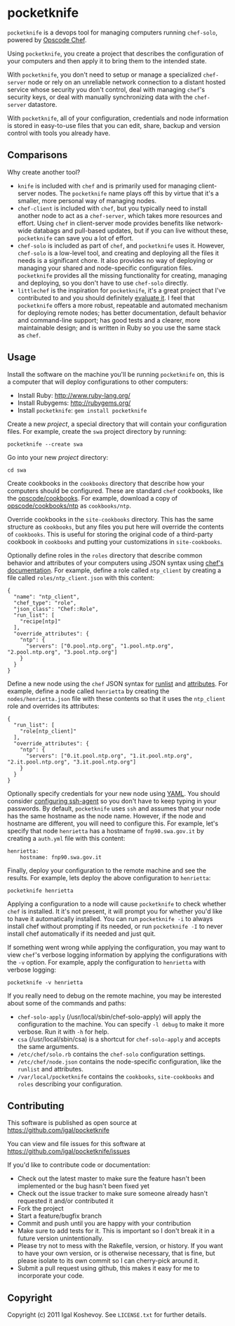 pocketknife
===========

`pocketknife` is a devops tool for managing computers running `chef-solo`, powered by [Opscode Chef](http://www.opscode.com/chef/).

Using `pocketknife`, you create a project that describes the configuration of your computers and then apply it to bring them to the intended state.

With `pocketknife`, you don't need to setup or manage a specialized `chef-server` node or rely on an unreliable network connection to a distant hosted service whose security you don't control, deal with managing `chef`'s security keys, or deal with manually synchronizing data with the `chef-server` datastore.

With `pocketknife`, all of your configuration, credentials and node information is stored in easy-to-use files that you can edit, share, backup and version control with tools you already have.

Comparisons
-----------

Why create another tool?

* `knife` is included with `chef` and is primarily used for managing client-server nodes. The `pocketknife` name plays off this by virtue that it's a smaller, more personal way of managing nodes.
* `chef-client` is included with `chef`, but you typically need to install another node to act as a `chef-server`, which takes more resources and effort. Using `chef` in client-server mode provides benefits like network-wide databags and pull-based updates, but if you can live without these, `pocketknife` can save you a lot of effort.
* `chef-solo` is included as part of `chef`, and `pocketknife` uses it. However, `chef-solo` is a low-level tool, and creating and deploying all the files it needs is a significant chore. It also provides no way of deploying or managing your shared and node-specific configuration files. `pocketknife` provides all the missing functionality for creating, managing and deploying, so you don't have to use `chef-solo` directly.
* `littlechef` is the inspiration for `pocketknife`, it's a great project that I've contributed to and you should definitely [evaluate it](https://github.com/tobami/littlechef). I feel that `pocketknife` offers a more robust, repeatable and automated mechanism for deploying remote nodes; has better documentation, default behavior and command-line support; has good tests and a clearer, more maintainable design; and is written in Ruby so you use the same stack as `chef`.

Usage
-----

Install the software on the machine you'll be running `pocketknife` on, this is a computer that will deploy configurations to other computers:

* Install Ruby: http://www.ruby-lang.org/
* Install Rubygems: http://rubygems.org/
* Install `pocketknife`: `gem install pocketknife`

Create a new *project*, a special directory that will contain your configuration files. For example, create the `swa` project directory by running:

    pocketknife --create swa

Go into your new *project* directory:

    cd swa

Create cookbooks in the `cookbooks` directory that describe how your computers should be configured. These are standard `chef` cookbooks, like the [opscode/cookbooks](https://github.com/opscode/cookbooks). For example, download a copy of [opscode/cookbooks/ntp](https://github.com/opscode/cookbooks/tree/master/ntp) as `cookbooks/ntp`.

Override cookbooks in the `site-cookbooks` directory. This has the same structure as `cookbooks`, but any files you put here will override the contents of `cookbooks`. This is useful for storing the original code of a third-party cookbook in `cookbooks` and putting your customizations in `site-cookbooks`.

Optionally define roles in the `roles` directory that describe common behavior and attributes of your computers using JSON syntax using [chef's documentation](http://wiki.opscode.com/display/chef/Roles#Roles-AsJSON). For example, define a role called `ntp_client` by creating a file called `roles/ntp_client.json` with this content:

    {
      "name": "ntp_client",
      "chef_type": "role",
      "json_class": "Chef::Role",
      "run_list": [
        "recipe[ntp]"
      ],
      "override_attributes": {
        "ntp": {
          "servers": ["0.pool.ntp.org", "1.pool.ntp.org", "2.pool.ntp.org", "3.pool.ntp.org"]
        }
      }
    }

Define a new node using the `chef` JSON syntax for [runlist](http://wiki.opscode.com/display/chef/Setting+the+run_list+in+JSON+during+run+time) and [attributes](http://wiki.opscode.com/display/chef/Attributes). For example, define a node called `henrietta` by creating the `nodes/henrietta.json` file with these contents so that it uses the `ntp_client` role and overrides its attributes:

    {
      "run_list": [
        "role[ntp_client]"
      ],
      "override_attributes": {
        "ntp": {
          "servers": ["0.it.pool.ntp.org", "1.it.pool.ntp.org", "2.it.pool.ntp.org", "3.it.pool.ntp.org"]
        }
      }
    }

Optionally specify credentials for your new node using [YAML](http://www.yaml.org/start.html). You should consider [configuring ssh-agent](http://mah.everybody.org/docs/ssh) so you don't have to keep typing in your passwords. By default, `pocketknife` uses `ssh` and assumes that your node has the same hostname as the node name. However, if the node and hostname are different, you will need to configure this. For example, let's specify that node `henrietta` has a hostname of `fnp90.swa.gov.it` by creating a `auth.yml` file with this content:

    henrietta:
        hostname: fnp90.swa.gov.it


Finally, deploy your configuration to the remote machine and see the results. For example, lets deploy the above configuration to `henrietta`:

    pocketknife henrietta

Applying a configuration to a node will cause `pocketknife` to check whether `chef` is installed. It it's not present, it will prompt you for whether you'd like to have it automatically installed. You can run `pocketknife -i` to always install chef without prompting if its needed, or run `pocketknife -I` to never install chef automatically if its needed and just quit.

If something went wrong while applying the configuration, you may want to view `chef`'s verbose logging information by applying the configurations with the `-v` option. For example, apply the configuration to `henrietta` with verbose logging:

    pocketknife -v henrietta

If you really need to debug on the remote machine, you may be interested about some of the commands and paths:

* `chef-solo-apply` (/usr/local/sbin/chef-solo-apply) will apply the configuration to the machine. You can specify `-l debug` to make it more verbose. Run it with `-h` for help.
* `csa` (/usr/local/sbin/csa) is a shortcut for `chef-solo-apply` and accepts the same arguments.
* `/etc/chef/solo.rb` contains the `chef-solo` configuration settings.
* `/etc/chef/node.json` contains the node-specific configuration, like the `runlist` and attributes.
* `/var/local/pocketknife` contains the `cookbooks`, `site-cookbooks` and `roles` describing your configuration.

Contributing
------------

This software is published as open source at https://github.com/igal/pocketknife

You can view and file issues for this software at https://github.com/igal/pocketknife/issues

If you'd like to contribute code or documentation:

* Check out the latest master to make sure the feature hasn't been implemented or the bug hasn't been fixed yet
* Check out the issue tracker to make sure someone already hasn't requested it and/or contributed it
* Fork the project
* Start a feature/bugfix branch
* Commit and push until you are happy with your contribution
* Make sure to add tests for it. This is important so I don't break it in a future version unintentionally.
* Please try not to mess with the Rakefile, version, or history. If you want to have your own version, or is otherwise necessary, that is fine, but please isolate to its own commit so I can cherry-pick around it.
* Submit a pull request using github, this makes it easy for me to incorporate your code.

Copyright
---------

Copyright (c) 2011 Igal Koshevoy. See `LICENSE.txt` for further details.
